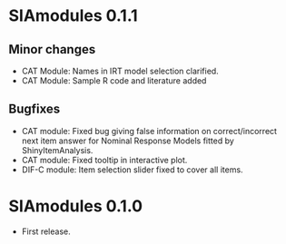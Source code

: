 # SIAmodules 0.1.1

## Minor changes

- CAT Module: Names in IRT model selection clarified.
- CAT Module: Sample R code and literature added

## Bugfixes

- CAT module: Fixed bug giving false information on correct/incorrect next item answer for Nominal Response Models fitted by ShinyItemAnalysis.
- CAT module: Fixed tooltip in interactive plot.
- DIF-C module: Item selection slider fixed to cover all items.

# SIAmodules 0.1.0

- First release.
